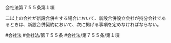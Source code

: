 会社法第７５５条第１項

二以上の会社が新設合併をする場合において、新設合併設立会社が持分会社であるときは、新設合併契約において、次に掲げる事項を定めなければならない。

#会社法
#会社法/第７５５条
#会社法/第７５５条/第１項
